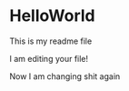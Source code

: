 HelloWorld
==========

This is my readme file 

I am editing your file!

Now I am changing shit again
